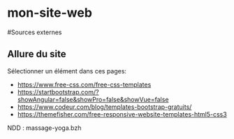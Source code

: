 # mon-site-web

#Sources externes
## Allure du site
Sélectionner un élément dans ces pages: 
- https://www.free-css.com/free-css-templates
- https://startbootstrap.com/?showAngular=false&showPro=false&showVue=false
- https://www.codeur.com/blog/templates-bootstrap-gratuits/
- https://themefisher.com/free-responsive-website-templates-html5-css3


NDD : massage-yoga.bzh
